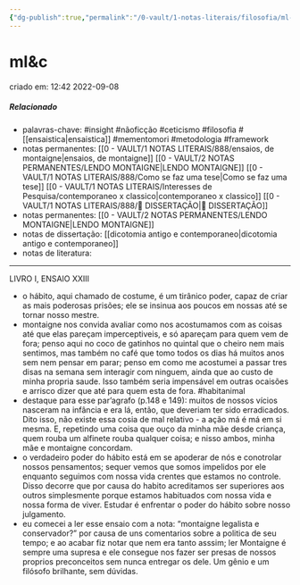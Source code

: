 ```yaml
---
{"dg-publish":true,"permalink":"/0-vault/1-notas-literais/filosofia/ml-c/","tags":["insight","nãoficção","ceticismo","filosofia","mementomori","metodologia","framework","habitanimal"],"dgHomeLink":true,"dgShowLocalGraph":true,"dgShowFileTree":true,"dgEnableSearch":true}
---
```


# ml&c
criado em: 12:42 2022-09-08

##### Relacionado
- palavras-chave: #insight #nãoficção #ceticismo #filosofia #[[ensaistica\|ensaistica]] #mementomori #metodologia #framework 
- notas permanentes: [[0 - VAULT/1 NOTAS LITERAIS/888/ensaios, de montaigne\|ensaios, de montaigne]] [[0 - VAULT/2 NOTAS PERMANENTES/LENDO MONTAIGNE\|LENDO MONTAIGNE]] [[0 - VAULT/1 NOTAS LITERAIS/888/Como se faz uma tese\|Como se faz uma tese]] [[0 - VAULT/1 NOTAS LITERAIS/Interesses de Pesquisa/contemporaneo x classico\|contemporaneo x classico]] [[0 - VAULT/1 NOTAS LITERAIS/888/📕 DISSERTAÇÃO\|📕 DISSERTAÇÃO]]
- notas permanentes: [[0 - VAULT/2 NOTAS PERMANENTES/LENDO MONTAIGNE\|LENDO MONTAIGNE]]
- notas de dissertação: [[dicotomia antigo e contemporaneo\|dicotomia antigo e contemporaneo]]
- notas de literatura: 

---
LIVRO I, ENSAIO XXIII

- o hábito, aqui chamado de costume, é um tirânico poder, capaz de criar as mais poderosas prisões; ele se insinua aos poucos em nossas até se tornar nosso mestre.
- montaigne nos convida avaliar como nos acostumamos com as coisas até que elas pareçam imperceptiveis, e só apareçam para quem vem de fora; penso aqui no coco de gatinhos no quintal que o cheiro nem mais sentimos, mas também no café que tomo todos os dias há muitos anos sem nem pensar em parar; penso em como me acostumei a passar tres disas na semana sem interagir com ninguem, ainda que ao custo de minha propria saude. Isso também seria impensável em outras ocaisões e arrisco dizer que até para quem esta de fora. #habitanimal 
- destaque para esse par’agrafo (p.148 e 149): muitos de nossos vícios nasceram na infância e era lá, então, que deveriam ter sido erradicados. Dito isso, não existe essa cosia de mal relativo - a ação má é má em si mesma. E, repetindo uma coisa que ouço da minha mãe desde criança, quem rouba um alfinete rouba qualquer coisa; e nisso ambos, minha mãe e montaigne concordam.
- o verdadeiro poder do hábito está em se apoderar de nós e conotrolar nossos pensamentos; sequer vemos que somos impelidos por ele enquanto seguimos com nossa vida crentes que estamos no controle. Disso decorre que por causa do habito acreditamos ser superiores aos outros simplesmente porque estamos habituados com nossa vida e nossa forma de viver. Estudar é enfrentar o poder do hábito sobre nosso julgamento.
- eu comecei a ler esse ensaio com a nota: “montaigne legalista e conservador?”  por causa de uns comentarios sobre a politica de seu tempo; e ao acabar fiz notar que nem era tanto asssim; ler Montaigne é sempre uma supresa e ele consegue nos fazer ser presas de nossos proprios preconceitos sem nunca entregar os dele. Um gênio e um filósofo brilhante, sem dúvidas. 